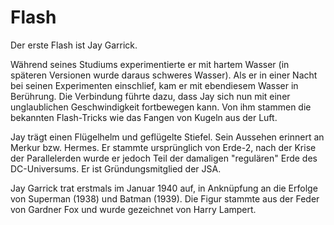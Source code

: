 # Flash

Der erste Flash ist Jay Garrick. 

Während seines Studiums experimentierte er mit hartem Wasser (in späteren Versionen wurde daraus schweres Wasser). Als er in einer Nacht bei seinen Experimenten einschlief, kam er mit ebendiesem Wasser in Berührung. Die Verbindung führte dazu, dass Jay sich nun mit einer unglaublichen Geschwindigkeit fortbewegen kann. Von ihm stammen die bekannten Flash-Tricks wie das Fangen von Kugeln aus der Luft.

Jay trägt einen Flügelhelm und geflügelte Stiefel. Sein Aussehen erinnert an Merkur bzw. Hermes. Er stammte ursprünglich von Erde-2, nach der Krise der Parallelerden wurde er jedoch Teil der damaligen "regulären" Erde des DC-Universums. Er ist Gründungsmitglied der JSA.

Jay Garrick trat erstmals im Januar 1940 auf, in Anknüpfung an die Erfolge von Superman (1938) und Batman (1939). Die Figur stammte aus der Feder von Gardner Fox und wurde gezeichnet von Harry Lampert. 
